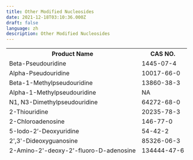 ```yaml
---
title: Other Modified Nucleosides
date: 2021-12-18T03:10:36.000Z
draft: false
language: zh
description: Other Modified Nucleosides
---
```


<section class="lg:pb-24">
  <div class="max-w-screen-md px-4 mx-auto">
<table class="border-collapse table-auto w-full text-sm">
<thead>
    <tr class="bg-slate-5">
        <th class="border dark:border-slate-600 font-medium p-4 pl-8 pt-3 pb-3 text-slate-400 dark:text-slate-200 text-left">Product Name</th>
        <th class="border dark:border-slate-600 font-medium p-4 pl-8 pt-3 pb-3 text-slate-400 dark:text-slate-200 text-left">CAS NO.</th>
    </tr>
    <thead>
    <tr>
        <td class="border border-slate-200 dark:border-slate-600 p-4 pl-8 text-slate-500 dark:text-slate-400">Beta-Pseudouridine</td>
        <td class="border border-slate-200 dark:border-slate-600 p-4 pl-8 text-slate-500 dark:text-slate-400">1445-07-4 </td>
    </tr>
    <tr>
        <td class="border border-slate-200 dark:border-slate-600 p-4 pl-8 text-slate-500 dark:text-slate-400">Alpha-Pseudouridine</td>
        <td class="border border-slate-200 dark:border-slate-600 p-4 pl-8 text-slate-500 dark:text-slate-400">10017-66-0 </td>
    </tr>
    <tr>
        <td class="border border-slate-200 dark:border-slate-600 p-4 pl-8 text-slate-500 dark:text-slate-400">Beta-1-Methylpseudouridine</td>
        <td class="border border-slate-200 dark:border-slate-600 p-4 pl-8 text-slate-500 dark:text-slate-400">13860-38-3</td>
    </tr>
    <tr>
        <td class="border border-slate-200 dark:border-slate-600 p-4 pl-8 text-slate-500 dark:text-slate-400">Alpha-1-Methylpseudouridine</td>
        <td class="border border-slate-200 dark:border-slate-600 p-4 pl-8 text-slate-500 dark:text-slate-400">NA </td>
    </tr>
    <tr>
        <td class="border border-slate-200 dark:border-slate-600 p-4 pl-8 text-slate-500 dark:text-slate-400">N1, N3-Dimethylpseudouridine</td>
        <td class="border border-slate-200 dark:border-slate-600 p-4 pl-8 text-slate-500 dark:text-slate-400">64272-68-0 </td>
    </tr>
    <tr>
        <td class="border border-slate-200 dark:border-slate-600 p-4 pl-8 text-slate-500 dark:text-slate-400">2-Thiouridine</td>
        <td class="border border-slate-200 dark:border-slate-600 p-4 pl-8 text-slate-500 dark:text-slate-400">20235-78-3 </td>
    </tr>
    <tr>
        <td class="border border-slate-200 dark:border-slate-600 p-4 pl-8 text-slate-500 dark:text-slate-400">2-Chloroadenosine</td>
        <td class="border border-slate-200 dark:border-slate-600 p-4 pl-8 text-slate-500 dark:text-slate-400">146-77-0</td>
    </tr>
    <tr>
        <td class="border border-slate-200 dark:border-slate-600 p-4 pl-8 text-slate-500 dark:text-slate-400">5-Iodo-2’-Deoxyuridine</td>
        <td class="border border-slate-200 dark:border-slate-600 p-4 pl-8 text-slate-500 dark:text-slate-400">54-42-2 </td>
    </tr>
    <tr>
        <td class="border border-slate-200 dark:border-slate-600 p-4 pl-8 text-slate-500 dark:text-slate-400">2',3'-Dideoxyguanosine</td>
        <td class="border border-slate-200 dark:border-slate-600 p-4 pl-8 text-slate-500 dark:text-slate-400">85326-06-3 </td>
    </tr>
    <tr>
        <td class="border border-slate-200 dark:border-slate-600 p-4 pl-8 text-slate-500 dark:text-slate-400">2-Amino-2'-deoxy-2'-fluoro-D-adenosine</td>
        <td class="border border-slate-200 dark:border-slate-600 p-4 pl-8 text-slate-500 dark:text-slate-400">134444-47-6 </td>
    </tr>
</table>

  </div>
</section>
